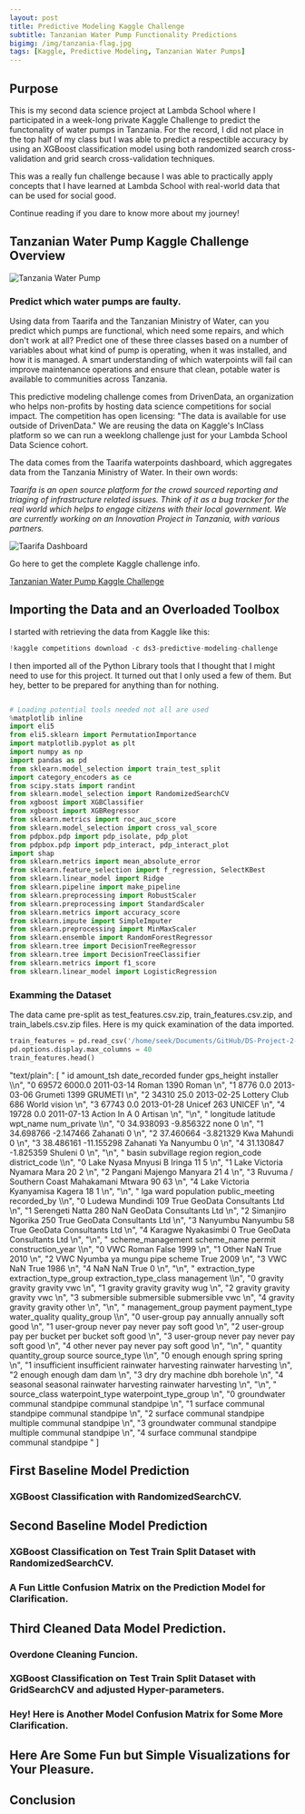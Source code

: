```yaml
---
layout: post
title: Predictive Modeling Kaggle Challenge
subtitle: Tanzanian Water Pump Functionality Predictions
bigimg: /img/tanzania-flag.jpg
tags: [Kaggle, Predictive Modeling, Tanzanian Water Pumps]
---
```


## Purpose
This is my second data science project at Lambda School where I participated in a week-long private Kaggle Challenge to predict the functonality of water pumps in Tanzania. For the record, I did not place in the top half of my class but I was able to predict a respectible accuracy by using an XGBoost classification model using both randomized search cross-validation and grid search cross-validation techniques.

This was a really fun challenge because I was able to practically apply concepts that I have learned at Lambda School with real-world data that can be used for social good.

Continue reading if you dare to know more about my journey!

## Tanzanian Water Pump Kaggle Challenge Overview
![Tanzania Water Pump](/img/tanzania-water-pump.jpeg)

### Predict which water pumps are faulty.
Using data from Taarifa and the Tanzanian Ministry of Water, can you predict which pumps are functional, which need some repairs, and which don't work at all? Predict one of these three classes based on a number of variables about what kind of pump is operating, when it was installed, and how it is managed. A smart understanding of which waterpoints will fail can improve maintenance operations and ensure that clean, potable water is available to communities across Tanzania.

This predictive modeling challenge comes from DrivenData, an organization who helps non-profits by hosting data science competitions for social impact. The competition has open licensing: "The data is available for use outside of DrivenData." We are reusing the data on Kaggle's InClass platform so we can run a weeklong challenge just for your Lambda School Data Science cohort.

The data comes from the Taarifa waterpoints dashboard, which aggregates data from the Tanzania Ministry of Water. In their own words:

_Taarifa is an open source platform for the crowd sourced reporting and triaging of infrastructure related issues. Think of it as a bug tracker for the real world which helps to engage citizens with their local government. We are currently working on an Innovation Project in Tanzania, with various partners._

![Taarifa Dashboard](/img/taarifadashboard.png)

Go here to get the complete Kaggle challenge info.

[Tanzanian Water Pump Kaggle Challenge](https://www.kaggle.com/c/ds3-predictive-modeling-challenge/overview)

## Importing the Data and an Overloaded Toolbox

I started with retrieving the data from Kaggle like this:
```python
!kaggle competitions download -c ds3-predictive-modeling-challenge
```
I then imported all of the Python Library tools that I thought that I might need to use for this project. It turned out that I only used a few of them. But hey, better to be prepared for anything than for nothing.

```python

# Loading potential tools needed not all are used
%matplotlib inline
import eli5
from eli5.sklearn import PermutationImportance
import matplotlib.pyplot as plt
import numpy as np
import pandas as pd
from sklearn.model_selection import train_test_split
import category_encoders as ce
from scipy.stats import randint
from sklearn.model_selection import RandomizedSearchCV
from xgboost import XGBClassifier
from xgboost import XGBRegressor
from sklearn.metrics import roc_auc_score
from sklearn.model_selection import cross_val_score
from pdpbox.pdp import pdp_isolate, pdp_plot
from pdpbox.pdp import pdp_interact, pdp_interact_plot
import shap
from sklearn.metrics import mean_absolute_error
from sklearn.feature_selection import f_regression, SelectKBest
from sklearn.linear_model import Ridge
from sklearn.pipeline import make_pipeline
from sklearn.preprocessing import RobustScaler
from sklearn.preprocessing import StandardScaler
from sklearn.metrics import accuracy_score
from sklearn.impute import SimpleImputer
from sklearn.preprocessing import MinMaxScaler
from sklearn.ensemble import RandomForestRegressor
from sklearn.tree import DecisionTreeRegressor
from sklearn.tree import DecisionTreeClassifier
from sklearn.metrics import f1_score
from sklearn.linear_model import LogisticRegression
```
### Examming the Dataset

The data came pre-split as test_features.csv.zip, train_features.csv.zip, and train_labels.csv.zip files.
Here is my quick examination of the data imported.

```python
train_features = pd.read_csv('/home/seek/Documents/GitHub/DS-Project-2---Predictive-Modeling-Challenge/train_features.csv.zip')
pd.options.display.max_columns = 40
train_features.head()
```
"text/plain": [
       "      id  amount_tsh date_recorded        funder  gps_height     installer  \\\n",
       "0  69572      6000.0    2011-03-14         Roman        1390         Roman   \n",
       "1   8776         0.0    2013-03-06       Grumeti        1399       GRUMETI   \n",
       "2  34310        25.0    2013-02-25  Lottery Club         686  World vision   \n",
       "3  67743         0.0    2013-01-28        Unicef         263        UNICEF   \n",
       "4  19728         0.0    2011-07-13   Action In A           0       Artisan   \n",
       "\n",
       "   longitude   latitude              wpt_name  num_private  \\\n",
       "0  34.938093  -9.856322                  none            0   \n",
       "1  34.698766  -2.147466              Zahanati            0   \n",
       "2  37.460664  -3.821329           Kwa Mahundi            0   \n",
       "3  38.486161 -11.155298  Zahanati Ya Nanyumbu            0   \n",
       "4  31.130847  -1.825359               Shuleni            0   \n",
       "\n",
       "                     basin  subvillage   region  region_code  district_code  \\\n",
       "0               Lake Nyasa    Mnyusi B   Iringa           11              5   \n",
       "1            Lake Victoria     Nyamara     Mara           20              2   \n",
       "2                  Pangani     Majengo  Manyara           21              4   \n",
       "3  Ruvuma / Southern Coast  Mahakamani   Mtwara           90             63   \n",
       "4            Lake Victoria  Kyanyamisa   Kagera           18              1   \n",
       "\n",
       "         lga        ward  population public_meeting              recorded_by  \\\n",
       "0     Ludewa    Mundindi         109           True  GeoData Consultants Ltd   \n",
       "1  Serengeti       Natta         280            NaN  GeoData Consultants Ltd   \n",
       "2  Simanjiro     Ngorika         250           True  GeoData Consultants Ltd   \n",
       "3   Nanyumbu    Nanyumbu          58           True  GeoData Consultants Ltd   \n",
       "4    Karagwe  Nyakasimbi           0           True  GeoData Consultants Ltd   \n",
       "\n",
       "  scheme_management                  scheme_name permit  construction_year  \\\n",
       "0               VWC                        Roman  False               1999   \n",
       "1             Other                          NaN   True               2010   \n",
       "2               VWC  Nyumba ya mungu pipe scheme   True               2009   \n",
       "3               VWC                          NaN   True               1986   \n",
       "4               NaN                          NaN   True                  0   \n",
       "\n",
       "  extraction_type extraction_type_group extraction_type_class management  \\\n",
       "0         gravity               gravity               gravity        vwc   \n",
       "1         gravity               gravity               gravity        wug   \n",
       "2         gravity               gravity               gravity        vwc   \n",
       "3     submersible           submersible           submersible        vwc   \n",
       "4         gravity               gravity               gravity      other   \n",
       "\n",
       "  management_group         payment payment_type water_quality quality_group  \\\n",
       "0       user-group    pay annually     annually          soft          good   \n",
       "1       user-group       never pay    never pay          soft          good   \n",
       "2       user-group  pay per bucket   per bucket          soft          good   \n",
       "3       user-group       never pay    never pay          soft          good   \n",
       "4            other       never pay    never pay          soft          good   \n",
       "\n",
       "       quantity quantity_group                source           source_type  \\\n",
       "0        enough         enough                spring                spring   \n",
       "1  insufficient   insufficient  rainwater harvesting  rainwater harvesting   \n",
       "2        enough         enough                   dam                   dam   \n",
       "3           dry            dry           machine dbh              borehole   \n",
       "4      seasonal       seasonal  rainwater harvesting  rainwater harvesting   \n",
       "\n",
       "  source_class              waterpoint_type waterpoint_type_group  \n",
       "0  groundwater           communal standpipe    communal standpipe  \n",
       "1      surface           communal standpipe    communal standpipe  \n",
       "2      surface  communal standpipe multiple    communal standpipe  \n",
       "3  groundwater  communal standpipe multiple    communal standpipe  \n",
       "4      surface           communal standpipe    communal standpipe  "
      ]
      
## First Baseline Model Prediction



### XGBoost Classification with RandomizedSearchCV.

## Second Baseline Model Prediction

### XGBoost Classification on Test Train Split Dataset with RandomizedSearchCV.

### A Fun Little Confusion Matrix on the Prediction Model for Clarification.

## Third Cleaned Data Model Prediction.

### Overdone Cleaning Funcion.

### XGBoost Classification on Test Train Split Dataset with GridSearchCV and adjusted Hyper-parameters.

### Hey! Here is Another Model Confusion Matrix for Some More Clarification.

## Here Are Some Fun but Simple Visualizations for Your Pleasure.

## Conclusion
